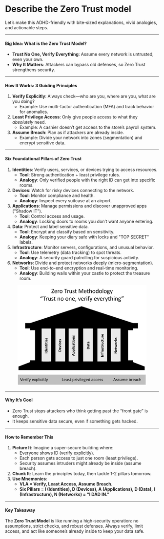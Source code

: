 # Describe the Zero Trust model

Let’s make this ADHD-friendly with bite-sized explanations, vivid analogies, and actionable steps.

***

#### **Big Idea: What is the Zero Trust Model?**

* **Trust No One, Verify Everything**: Assume every network is untrusted, even your own.
* **Why It Matters**: Attackers can bypass old defenses, so Zero Trust strengthens security.

***

#### **How It Works: 3 Guiding Principles**

1. **Verify Explicitly**: Always check—who are you, where are you, what are you doing?
   * Example: Use multi-factor authentication (MFA) and track behavior for anomalies.
2. **Least Privilege Access**: Only give people access to what they _absolutely_ need.
   * Example: A cashier doesn’t get access to the store’s payroll system.
3. **Assume Breach**: Plan as if attackers are already inside.
   * Example: Divide your network into zones (segmentation) and encrypt sensitive data.

***

#### **Six Foundational Pillars of Zero Trust**

1. **Identities**: Verify users, services, or devices trying to access resources.
   * **Tool**: Strong authentication + least privilege rules.
   * **Analogy**: Only verified people with the right ID can get into specific rooms.
2. **Devices**: Watch for risky devices connecting to the network.
   * **Tool**: Monitor compliance and health.
   * **Analogy**: Inspect every suitcase at an airport.
3. **Applications**: Manage permissions and discover unapproved apps ("Shadow IT").
   * **Tool**: Control access and usage.
   * **Analogy**: Locking doors to rooms you don’t want anyone entering.
4. **Data**: Protect and label sensitive data.
   * **Tool**: Encrypt and classify based on sensitivity.
   * **Analogy**: Keeping your diary safe with locks and "TOP SECRET" labels.
5. **Infrastructure**: Monitor servers, configurations, and unusual behavior.
   * **Tool**: Use telemetry (data tracking) to spot threats.
   * **Analogy**: A security guard patrolling for suspicious activity.
6. **Networks**: Divide and protect networks deeply (micro-segmentation).
   * **Tool**: Use end-to-end encryption and real-time monitoring.
   * **Analogy**: Building walls within your castle to protect the treasure room.

<figure><img src="../../.gitbook/assets/image (13).png" alt=""><figcaption></figcaption></figure>

***

#### **Why It’s Cool**

* Zero Trust stops attackers who think getting past the “front gate” is enough.
* It keeps sensitive data secure, even if something gets hacked.

***

#### **How to Remember This**

1. **Picture It**: Imagine a super-secure building where:
   * Everyone shows ID (verify explicitly).
   * Each person gets access to just one room (least privilege).
   * Security assumes intruders might already be inside (assume breach).
2. **Chunk It**: Learn the principles today, then tackle 1-2 pillars tomorrow.
3. **Use Mnemonics**:
   * **VLA = Verify, Least Access, Assume Breach.**
   * **Six Pillars = I (Identities), D (Devices), A (Applications), D (Data), I (Infrastructure), N (Networks) = “I DAD IN.”**

***

#### **Key Takeaway**

The **Zero Trust Model** is like running a high-security operation: no assumptions, strict checks, and robust defenses. Always verify, limit access, and act like someone’s already inside to keep your data safe.
